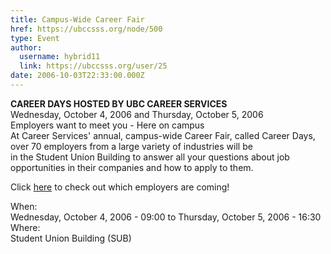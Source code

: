 ```yaml
---
title: Campus-Wide Career Fair 
href: https://ubccsss.org/node/500
type: Event
author:
  username: hybrid11
  link: https://ubccsss.org/user/25
date: 2006-10-03T22:33:00.000Z
---
```


<div class="field field-name-body field-type-text-with-summary field-label-hidden"><div class="field-items"><div class="field-item even"><p><b>CAREER DAYS HOSTED BY UBC CAREER SERVICES</b><br>
Wednesday, October 4, 2006 and Thursday, October 5, 2006<br>
Employers want to meet you - Here on campus<br>
At Career Services&apos; annual, campus-wide Career Fair, called Career Days, over 70 employers from a large variety of industries will be<br>
in the Student Union Building to answer all your questions about job opportunities in their companies and how to apply to them.</p>
<p>Click <a href="http://www.careers.ubc.ca/events.cfm?page=careerfair&amp;view=participants">here</a> to check out which employers are coming!</p>
</div></div></div><div class="field field-name-field-dates field-type-datetime field-label-above"><div class="field-label">When:&#xA0;</div><div class="field-items"><div class="field-item even"><span class="date-display-range"><span class="date-display-start">Wednesday, October 4, 2006 - 09:00</span> to <span class="date-display-end">Thursday, October 5, 2006 - 16:30</span></span></div></div></div><div class="field field-name-field-location field-type-text field-label-above"><div class="field-label">Where:&#xA0;</div><div class="field-items"><div class="field-item even">Student Union Building (SUB)</div></div></div>    <footer>
          </footer>